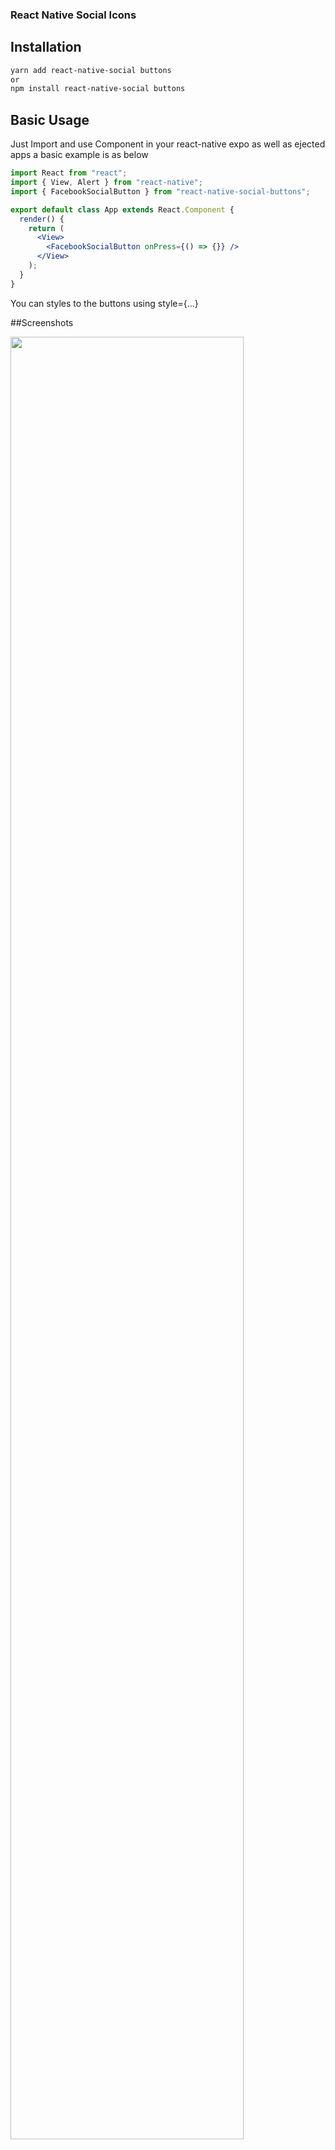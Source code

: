 ### React Native Social Icons

## Installation

```bash
yarn add react-native-social buttons
or
npm install react-native-social buttons
```

## Basic Usage

Just Import and use <SocialButton> Component in your react-native expo as well as ejected apps
a basic example is as below

```jsx
import React from "react";
import { View, Alert } from "react-native";
import { FacebookSocialButton } from "react-native-social-buttons";

export default class App extends React.Component {
  render() {
    return (
      <View>
        <FacebookSocialButton onPress={() => {}} />
      </View>
    );
  }
}
```

You can styles to the buttons using style={...}

##Screenshots

<p>
<img src="https://i.imgur.com/0i3JNJq.png"  style="border: 0; width: 86%; min-width: 240px; max-width: 100%;" />
</p>
